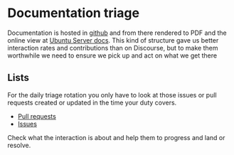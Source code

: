 # Documentation triage

Documentation is hosted in [github](https://github.com/canonical/ubuntu-server-documentation)
and from there rendered to PDF and the online view at [Ubuntu Server docs](https://documentation.ubuntu.com/server).
This kind of structure gave us better interaction rates and contributions than
on Discourse, but to make them worthwhile we need to ensure we pick up and act
on what we get there

## Lists

For the daily triage rotation you only have to look at those issues or pull
requests created or updated in the time your duty covers.

- [Pull requests](https://github.com/canonical/ubuntu-server-documentation/pulls?q=is%3Apr+is%3Aopen+sort%3Aupdated-desc)
- [Issues](https://github.com/canonical/ubuntu-server-documentation/issues?q=is%3Aissue+is%3Aopen+sort%3Aupdated-desc)

Check what the interaction is about and help them to progress and land or resolve.

